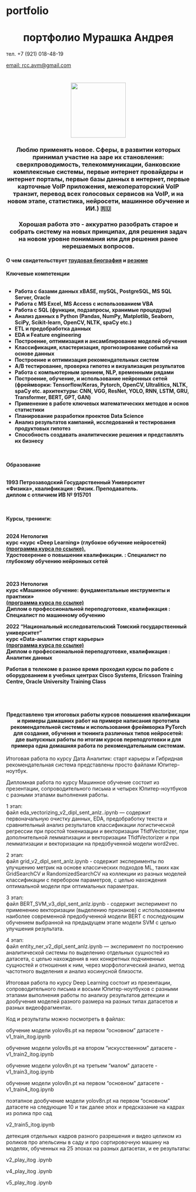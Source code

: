 # portfolio

<h1 align="center">портфолио Мурашка Андрея</h1> 
<p> </p>тел. +7 (921) 018-48-19 </p>
<a href="mailto:rcc.avm@gmail.com">email: rcc.avm@gmail.com</a>

<h1 align="center"><img src="https://rcc-avm.github.io/portfolio/A2.png" height="150" width="150"/></h1>
<h3 align="center">Люблю применять новое. Сферы, в развитии которых принимал участие на заре их становления: сверхпроводимость, телекоммуникации, банковские комплексные системы, первые интернет провайдеры и интернет порталы, первые базы данных в интернет, первые карточные VoIP приложения, межоператорский VoIP транзит, перевод всех голосовых сервисов на VoIP, и на новом этапе, статистика, нейросети, машинное обучение и ИИ.) 🇷🇺</h3>
<h3 align="center">Хорошая работа это - аккуратно разобрать старое и собрать систему на новых принципах, для решения задач на новом уровне понимания или для решения ранее нерешаемых вопросов.</h3>

<h4 align="left">
  О чем свидетельствует <a href="https://rcc-avm.github.io/portfolio/tb1.html">трудовая биография</a>
  и <a href="https://rcc-avm.github.io/portfolio/rez1.html">резюме</a>
</h4>

<h4 align="left">
Ключевые компетенции
<br>
<br>
  <ul>
<li>Работа с базами данных  xBASE, mySQL, PostgreSQL, MS SQL Server, Oracle</li>
<li>Работа с MS Excel, MS Access с использованием VBA</li>
<li>Работа с SQL (функции, подзапросы, хранимые процедуры)</li>
<li>Анализ данных в Python (Pandas, NumPy, Matplotlib, Seaborn, SciPy, Scikit-learn, OpenCV, NLTK, spaCy  etc.)</li>
<li>ETL  и предобработка данных</li>
<li>EDA и Feature engineering</li>
<li>Построение, оптимизация и ансамблирование моделей обучения</li>
<li>Классификация, кластеризация, прогнозирование событий на основе данных</li>
<li>Построение и оптимизация рекомендательных систем</li>
<li>A/B тестирование, проверка гипотез и визуализация результатов</li>
<li>Работа с компьютерным зрением, NLP, временными рядами</li>
<li>Построение, обучение, и использование нейронных сетей (фреймворки: Tensorflow/Keras, Pytorch, OpenCV, Ultralitics, NLTK, spaCy  etc. архитектуры: CNN, VGG, ResNet, YOLO, RNN, LSTM,  GRU, Transformer, BERT, GPT, GAN)</li>
<li>Применение в работе ключевых математических методов и основ статистики</li>
<li>Планирование разработки проектов Data Science</li>
<li>Анализ результатов кампаний, исследований и тестирования продуктовых гипотез</li>
<li>Способность создавать аналитические решения и представлять их бизнесу</li>
  </ul>
<br>
<br>
Образование
<br>
<br>

<p>1993 Петрозаводский Государственный Университет<br> 
«Физика», квалификация : Физик. Преподаватель.<br> 
диплом с отличием ИВ  № 915701</p>
<br>
<br>
Курсы, тренинги:
<br>
<br>
<p>2024 Нетология<br>
 курс «курс «Deep Learning» (глубокое обучение нейросетей)<br>
 <a href="https://netology.ru/programs/deep-learning#/about_netology">(программа курса по ссылке).</a><br>
Удостоверение о повышении квалификации. : Специалист по глубокому обучению нейронных сетей</p> 
<br>
<p>2023 Нетология<br>
 курс «Машинное обучение: фундаментальные инструменты и практики»<br>
 <a href="https://netology.ru/programs/machine-learn?utm_source=advcake&utm_medium=cpa&utm_campaign=cityads&utm_content=Y6Ljx9&utm_term=8QTZ20taFpZjqht&stop=1#/main_features">(программа курса по ссылке)</a><br>
Диплом о профессиональной переподготовке, квалификация : Специалист по машинному обучению</p> 

<p>2022 “Национальный исследовательский Томский государственный университет”<br>
 курс «Data-аналитик старт карьеры»<br>
<a href="https://fedproject.tsu.ru/data?ysclid=ln32r5xz5l264038025">(программа курса по ссылке)</a><br>
Диплом о профессиональной переподготовке, квалификация : Аналитик данных</p>

<p>Работая в телекоме в разное время проходил курсы по работе с оборудованием в учебных центрах
Cisco Systems, Ericsson Training Centre, Oracle University Training Class</p>

</h4>
<br>
<br>  

<h4 align="center">Представлено три итоговых работы курсов повышения квалификации и примеры дамашних работ на примере написания прототипа рекомендательной системы и использования фреймворка PyTorch для создания, обучения и тюнинга различных типов нейросетей: <br>
две выпускных работы по итогам курсов переподготовки и для примера одна домашняя работа по рекомендательным системам.
</h4> 
<p style="text-align:left">Итоговая работа по курсу Дата Аналитик: старт карьеры и Гибридная рекомендательная система представлены просто файлами Юпитер-ноутбук.</p>
<p style="text-align:left">Дипломная работа по курсу Машинное обучение состоит из презентации,  сопроводительного письма и четырех Юпитер-ноутбуков с разными этапами выполнения работы.</p>
<p style="text-align:left">1 этап:<br> файл eda_vectorizing_v2_dipl_sent_anlz..ipynb — содержит первоначальную очистку данных, EDA, предобработку текста и  сравнительный анализ результатов классификации логистической регрессии при простой токенизации и векторизации TfidfVectorizer, при дополнительной лемматизации и векторизации TfidfVectorizer и при  лемматизации и векторизации на предобученной модели word2vec.
</p>
<p style="text-align:left">2 этап:<br>файл grid_v2_dipl_sent_anlz.ipynb -  содержит эксперименты по улучшению метрик на основе классических подходов ML, таких как GridSearchCV и RandomizedSearchCV на коллекции из разных моделей классификации с перебором параметров, с целью нахождения оптимальной модели при оптимальных параметрах.
</p>
<p style="text-align:left">3 этап:<br>файл BERT_SVM_v3_dipl_sent_anlz.ipynb -  содержит эксперимент по применению векторизации (выделению признаков) с использованием наиболее современной предобученной модели BERT с последующим обучением выбранной на предыдущем этапе модели  SVM с целью улучшения результата.</p>
<p style="text-align:left">4 этап:<br>файл entity_ner_v2_dipl_sent_anlz.ipynb — эксперимент по построению аналитической системы по выделению отдельных сущностей из датасета, с целью нахождения в них конкретных подчиненных сущностей  и отношения к ним, через морфологический анализ, метод частотного выделения и анализ косинусной близости.</p>
<p style="text-align:left">Итоговая работа по курсу Deep Learning состоит из презентации,  сопроводительного письма и восьми Юпитер-ноутбуков с разными этапами выполнения работы по анализу результатов детекции и дообучения моделей разного размера на разных типах датасетов и разных видеофрагментах.</p>

<p style="text-align:left">Код и результаты можно посмотреть в файлах:</p>

<p style="text-align:left">обучение модели yolov8s.pt на первом “основном” датасете - v1_train_itog.ipynb</p>
<p style="text-align:left">обучение модели yolov8s.pt на втором “искусственном” датасете - v1_train2_itog.ipynb</p>
<p style="text-align:left">обучение модели yolov8n.pt на третьем “малом” датасете - v1_train3_itog.ipynb</p>
<p style="text-align:left">обучение модели yolov8n.pt на первом “основном” датасете - v1_train4_itog.ipynb</p>
<p style="text-align:left">поэтапное дообучение модели yolov8n.pt на первом “основном” датасете на следующие 10 и так  далее эпох и предсказание на кадрах из ролика про сад</p>
<p style="text-align:left">v2_train5_itog.ipynb </p>
<p style="text-align:left">детекция отдельных кадров разного разрешения и видео целиком из роликов про апельсины в саду и про сортировочную машину на моделях, обученных на 25 эпохах на разных датасетах, и ее результаты:</p>
<p style="text-align:left">v2_play_itog .ipynb</p>
<p style="text-align:left">v4_play_itog .ipynb</p>
<p style="text-align:left">v5_play_itog .ipynb</p>

